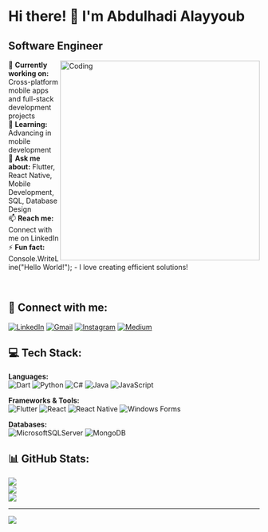 # Hi there! 👋 I'm Abdulhadi Alayyoub
## Software Engineer
<img align="right" alt="Coding" width="400" src="https://media.giphy.com/media/qgQUggAC3Pfv687qPC/giphy.gif">

🔭 **Currently working on:** Cross-platform mobile apps and full-stack development projects  
🌱 **Learning:** Advancing in mobile development  
💬 **Ask me about:** Flutter, React Native, Mobile Development, SQL, Database Design  
📫 **Reach me:** Connect with me on LinkedIn  
⚡ **Fun fact:** Console.WriteLine("Hello World!"); - I love creating efficient solutions!

<br clear="right"/>

## 🔗 Connect with me:
[![LinkedIn](https://img.shields.io/badge/LinkedIn-%230077B5.svg?style=for-the-badge&logo=linkedin&logoColor=white)](https://www.linkedin.com/in/abdulhadi-eleyy%C3%BCb/)
[![Gmail](https://img.shields.io/badge/Gmail-D14836?style=for-the-badge&logo=gmail&logoColor=white)](mailto:hadi244588@gmail.com)
[![Instagram](https://img.shields.io/badge/Instagram-%23E4405F.svg?style=for-the-badge&logo=Instagram&logoColor=white)](https://instagram.com/abdulhadi_eleyyub/)
[![Medium](https://img.shields.io/badge/Medium-12100E?style=for-the-badge&logo=medium&logoColor=white)](https://medium.com/@AxBodi)

## 💻 Tech Stack:
**Languages:**  
![Dart](https://img.shields.io/badge/dart-%230175C2.svg?style=for-the-badge&logo=dart&logoColor=white) 
![Python](https://img.shields.io/badge/python-3670A0?style=for-the-badge&logo=python&logoColor=ffdd54) 
![C#](https://img.shields.io/badge/c%23-%23239120.svg?style=for-the-badge&logo=csharp&logoColor=white)
![Java](https://img.shields.io/badge/java-%23ED8B00.svg?style=for-the-badge&logo=openjdk&logoColor=white)
![JavaScript](https://img.shields.io/badge/javascript-%23323330.svg?style=for-the-badge&logo=javascript&logoColor=%23F7DF1E)

**Frameworks & Tools:**  
![Flutter](https://img.shields.io/badge/Flutter-%2302569B.svg?style=for-the-badge&logo=Flutter&logoColor=white)
![React](https://img.shields.io/badge/react-%2320232a.svg?style=for-the-badge&logo=react&logoColor=%2361DAFB)
![React Native](https://img.shields.io/badge/react_native-%2320232a.svg?style=for-the-badge&logo=react&logoColor=%2361DAFB)
![Windows Forms](https://img.shields.io/badge/Windows%20Forms-0078D4?style=for-the-badge&logo=microsoft&logoColor=white)

**Databases:**  
![MicrosoftSQLServer](https://img.shields.io/badge/Microsoft%20SQL%20Server-CC2927?style=for-the-badge&logo=microsoft%20sql%20server&logoColor=white)
![MongoDB](https://img.shields.io/badge/MongoDB-%234ea94b.svg?style=for-the-badge&logo=mongodb&logoColor=white)

## 📊 GitHub Stats:
![](https://github-readme-stats.vercel.app/api?username=Abdulhadialayoub&theme=dark&hide_border=false&include_all_commits=false&count_private=false)<br/>
![](https://github-readme-streak-stats.herokuapp.com/?user=Abdulhadialayoub&theme=dark&hide_border=false)<br/>
![](https://github-readme-stats.vercel.app/api/top-langs/?username=Abdulhadialayoub&theme=dark&hide_border=false&include_all_commits=false&count_private=false&layout=compact)

---
[![](https://visitcount.itsvg.in/api?id=Abdulhadialayoub&icon=0&color=0)](https://visitcount.itsvg.in)

